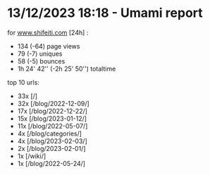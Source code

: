 # 13/12/2023 18:18 - Umami report
for www.shifeiti.com [24h] :

 - 134 (-64) page views
 - 79 (-7) uniques
 - 58 (-5) bounces
 - 1h 24' 42'' (-2h 25' 50'') totaltime


top 10 urls:
 - 33x [/]
 - 32x [/blog/2022-12-09/]
 - 17x [/blog/2022-12-22/]
 - 15x [/blog/2023-01-12/]
 - 11x [/blog/2022-05-07/]
 - 4x [/blog/categories/]
 - 4x [/blog/2023-02-03/]
 - 2x [/blog/2023-02-01/]
 - 1x [/wiki/]
 - 1x [/blog/2022-05-24/]


